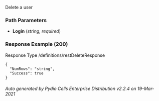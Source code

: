 






 
Delete a user  


### Path Parameters

 - **Login** (_string, required_) 




### Response Example (200)
Response Type /definitions/restDeleteResponse

```
{
  "NumRows": "string",
  "Success": true
}
```




###### Auto generated by Pydio Cells Enterprise Distribution v2.2.4 on 19-Mar-2021
